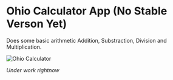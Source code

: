 # Ohio Calculator App (No Stable Verson Yet)

Does some basic arithmetic Addition, Substraction, Division and Multiplication.

![Ohio Calculator](https://github.com/FurqanHun/OhioCalcApp/assets/125211961/bec31320-c773-401f-a109-e072ee6a7eae)

*Under work rightnow*
